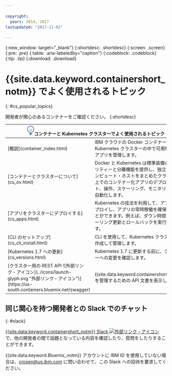 ```yaml
---

copyright:
  years: 2014, 2017
lastupdated: "2017-11-02"

---
```


{:new_window: target="_blank"}
{:shortdesc: .shortdesc}
{:screen: .screen}
{:pre: .pre}
{:table: .aria-labeledby="caption"}
{:codeblock: .codeblock}
{:tip: .tip}
{:download: .download}


# {{site.data.keyword.containershort_notm}} でよく使用されるトピック
{: #cs_popular_topics}

開発者が関心のあるコンテナーをご確認ください。
{:shortdesc}

<table>
<thead>
<th colspan=2><img src="images/idea.png" alt="アイデア・アイコン"/>コンテナーと Kubernetes クラスターでよく使用されるトピック</th>
</thead>
<tbody>
<tr>
<td>[概説](container_index.html)</td>
<td>IBM クラウドの Docker コンテナーと Kubernetes クラスターの中で可用性の高いアプリを管理します。</td>
</tr>
<tr>
<td>[コンテナーとクラスターについて](cs_ov.html)</td>
<td>Docker と Kubernetes は標準装備のセキュリティーと分離機能を提供し、独立したコンピュート・ホストをまとめたクラスター上でのコンテナー化アプリのデプロイメント、操作、スケーリング、モニタリングを自動化します。</td>
</tr>
<tr>
<td>[アプリをクラスターにデプロイする](cs_apps.html)</td>
<td>Kubernetes の技法を利用して、アプリをデプロイし、アプリの常時稼働を確保することができます。例えば、ダウン時間なしでローリング更新とロールバックを実行できます。</td>
</tr>
<tr>
<td>[CLI のセットアップ](cs_cli_install.html)</td>
<td>CLI を使用して、Kubernetes クラスターを作成して管理します。</td>
</tr>
<tr>
<td>[Kubernetes 1.7 への更新](cs_versions.html)</td>
<td>Kubernetes 1.7 に更新する前に、クラスターへの変更を確認します。</td>
</tr>
<tr>
<td>[クラスター用の REST API ![外部リンク・アイコン](../icons/launch-glyph.svg "外部リンク・アイコン")](https://us-south.containers.bluemix.net/swagger)</td>
<td>{{site.data.keyword.containershort_notm}} を管理するための API 文書を表示します。</td>
</tr>
</tbody></table>

## 同じ関心を持つ開発者との Slack でのチャット
{: #slack}

[{{site.data.keyword.containershort_notm}} Slack ![外部リンク・アイコン](../icons/launch-glyph.svg "外部リンク・アイコン")](https://ibm-container-service.slack.com) で、他の開発者の間で話題となっている内容を確認したり、質問をしたりすることができます。

{{site.data.keyword.Bluemix_notm}} アカウントに IBM ID を使用していない場合は、[crosen@us.ibm.com](mailto:crosen@us.ibm.com) に問い合わせて、この Slack への招待を要求してください。
